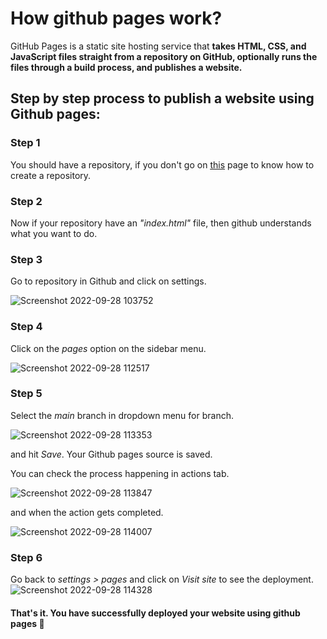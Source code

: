 # How github pages work?
GitHub Pages is a static site hosting service that **takes HTML, CSS, and JavaScript files straight from a repository on GitHub, optionally runs the files through a build process, and publishes a website.**

## Step by step process to publish a website using Github pages:

### Step 1

You should have a repository, if you don't go on <u><a href = "https://oswp.study/#/pages/How-to/guide/repo-private-public">this</a></u> page to know how to create a repository.

### Step 2

Now if your repository have an *"index.html"* file, then github understands what you want to do.

### Step 3

Go to repository in Github and click on settings.

![Screenshot 2022-09-28 103752](https://user-images.githubusercontent.com/111558974/192694012-ef217429-7407-4a9a-bcda-a5b726f4d301.png)

### Step 4

Click on the *pages* option on the sidebar menu.

![Screenshot 2022-09-28 112517](https://user-images.githubusercontent.com/111558974/192699081-ae5b1a31-b93f-441e-b034-9daedeb0a684.png)

### Step 5

Select the *main* branch in dropdown menu for branch.

![Screenshot 2022-09-28 113353](https://user-images.githubusercontent.com/111558974/192700628-5fd8d55d-c181-45ee-b3ad-d75a8a564a60.png)

and hit *Save*.
Your Github pages source is saved.

You can check the process happening in actions tab.

![Screenshot 2022-09-28 113847](https://user-images.githubusercontent.com/111558974/192701270-9f4826ee-5a39-42f6-a619-75dd61e5396c.png)

and when the action gets completed.

![Screenshot 2022-09-28 114007](https://user-images.githubusercontent.com/111558974/192701284-475d4be5-08db-435b-88a3-d854a4a313f0.png)

### Step 6

Go back to *settings > pages* and click on *Visit site* to see the deployment.
![Screenshot 2022-09-28 114328](https://user-images.githubusercontent.com/111558974/192701843-369fd338-ffd0-4d9c-8e60-e2292687efb6.png)


#### That's it. You have successfully deployed your website using github pages 🎉
